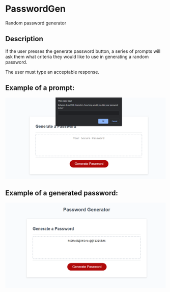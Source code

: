 # PasswordGen
Random password generator

## Description
If the user presses the generate password button, a series of prompts will ask them what criteria they would like to use in generating a random password.

The user must type an acceptable response. 

## Example of a prompt:
![A display prompt asking for the length of the password](./assets/images/PassGen2.png)

## Example of a generated password:
![Randomly generated password with uppercase, lowercase, numbers and symbols](./assets/images/PassGen1.png)